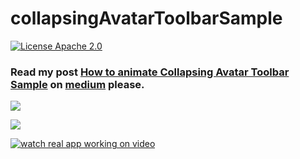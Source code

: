 # collapsingAvatarToolbarSample

[![License Apache 2.0](https://img.shields.io/badge/License-Apache%202.0-blue.svg?style=true)](http://www.apache.org/licenses/LICENSE-2.0)


### Read my post [How to animate Collapsing Avatar Toolbar Sample](https://medium.com/@anatoliy8827/how-to-animate-collapsing-avatar-toolbar-sample-f3f37ab6c35e) on [medium](https://medium.com) please.

![](https://github.com/SergeyBurlaka/CollapsingAvatarToolbarSample/blob/develop/art/crop_gif.gif)

![](https://github.com/SergeyBurlaka/CollapsingAvatarToolbarSample/blob/develop/art/test_high.gif)

[![watch real app working on video](http://dl4.joxi.net/drive/2018/11/21/0030/3308/1993964/64/cc0eba3385.jpg)](https://youtu.be/iSfvY_ZNQwo)
 
  



